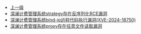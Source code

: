 * [上一级](docs/wy876_poc/)
* [深澜计费管理系统strategy存在反序列化RCE漏洞](docs/wy876_poc/%E6%B7%B1%E6%BE%9C%E8%AE%A1%E8%B4%B9%E7%AE%A1%E7%90%86%E7%B3%BB%E7%BB%9F/%E6%B7%B1%E6%BE%9C%E8%AE%A1%E8%B4%B9%E7%AE%A1%E7%90%86%E7%B3%BB%E7%BB%9Fstrategy%E5%AD%98%E5%9C%A8%E5%8F%8D%E5%BA%8F%E5%88%97%E5%8C%96RCE%E6%BC%8F%E6%B4%9E.md)
* [深澜计费管理系统bind-ip远程代码执行漏洞(XVE-2024-18750)](docs/wy876_poc/%E6%B7%B1%E6%BE%9C%E8%AE%A1%E8%B4%B9%E7%AE%A1%E7%90%86%E7%B3%BB%E7%BB%9F/%E6%B7%B1%E6%BE%9C%E8%AE%A1%E8%B4%B9%E7%AE%A1%E7%90%86%E7%B3%BB%E7%BB%9Fbind-ip%E8%BF%9C%E7%A8%8B%E4%BB%A3%E7%A0%81%E6%89%A7%E8%A1%8C%E6%BC%8F%E6%B4%9E%28XVE-2024-18750%29.md)
* [深澜计费管理系统proxy存在任意文件读取漏洞](docs/wy876_poc/%E6%B7%B1%E6%BE%9C%E8%AE%A1%E8%B4%B9%E7%AE%A1%E7%90%86%E7%B3%BB%E7%BB%9F/%E6%B7%B1%E6%BE%9C%E8%AE%A1%E8%B4%B9%E7%AE%A1%E7%90%86%E7%B3%BB%E7%BB%9Fproxy%E5%AD%98%E5%9C%A8%E4%BB%BB%E6%84%8F%E6%96%87%E4%BB%B6%E8%AF%BB%E5%8F%96%E6%BC%8F%E6%B4%9E.md)
